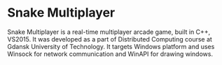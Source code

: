 # Snake Multiplayer
Snake Multiplayer is a real-time multiplayer arcade game, built in C++, VS2015. It was developed as a part of Distributed
Computing course at Gdansk University of Technology. It targets Windows platform and uses Winsock for network communication
and WinAPI for drawing windows. 
